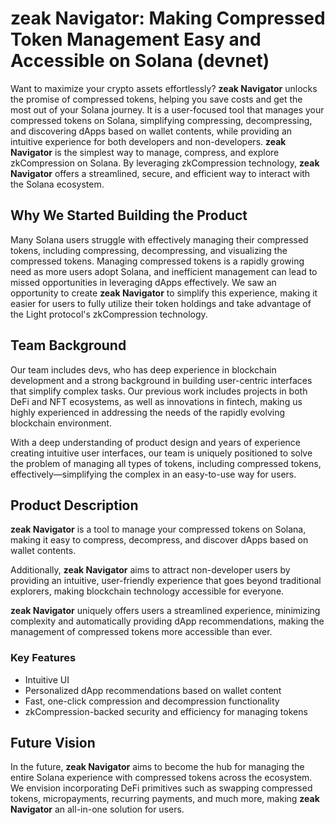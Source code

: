 # zeak Navigator: Making Compressed Token Management Easy and Accessible on Solana (devnet)

Want to maximize your crypto assets effortlessly? **zeak Navigator** unlocks the promise of compressed tokens, helping you save costs and get the most out of your Solana journey. It is a user-focused tool that manages your compressed tokens on Solana, simplifying compressing, decompressing, and discovering dApps based on wallet contents, while providing an intuitive experience for both developers and non-developers. **zeak Navigator** is the simplest way to manage, compress, and explore zkCompression on Solana. By leveraging zkCompression technology, **zeak Navigator** offers a streamlined, secure, and efficient way to interact with the Solana ecosystem.

## Why We Started Building the Product

Many Solana users struggle with effectively managing their compressed tokens, including compressing, decompressing, and visualizing the compressed tokens. Managing compressed tokens is a rapidly growing need as more users adopt Solana, and inefficient management can lead to missed opportunities in leveraging dApps effectively. We saw an opportunity to create **zeak Navigator** to simplify this experience, making it easier for users to fully utilize their token holdings and take advantage of the Light protocol's zkCompression technology.

## Team Background

Our team includes devs, who has deep experience in blockchain development and a strong background in building user-centric interfaces that simplify complex tasks. Our previous work includes projects in both DeFi and NFT ecosystems, as well as innovations in fintech, making us highly experienced in addressing the needs of the rapidly evolving blockchain environment.

With a deep understanding of product design and years of experience creating intuitive user interfaces, our team is uniquely positioned to solve the problem of managing all types of tokens, including compressed tokens, effectively—simplifying the complex in an easy-to-use way for users.

## Product Description

**zeak Navigator** is a tool to manage your compressed tokens on Solana, making it easy to compress, decompress, and discover dApps based on wallet contents.

Additionally, **zeak Navigator** aims to attract non-developer users by providing an intuitive, user-friendly experience that goes beyond traditional explorers, making blockchain technology accessible for everyone.

**zeak Navigator** uniquely offers users a streamlined experience, minimizing complexity and automatically providing dApp recommendations, making the management of compressed tokens more accessible than ever.

### Key Features
- Intuitive UI
- Personalized dApp recommendations based on wallet content
- Fast, one-click compression and decompression functionality
- zkCompression-backed security and efficiency for managing tokens

## Future Vision

In the future, **zeak Navigator** aims to become the hub for managing the entire Solana experience with compressed tokens across the ecosystem. We envision incorporating DeFi primitives such as swapping compressed tokens, micropayments, recurring payments, and much more, making **zeak Navigator** an all-in-one solution for users.